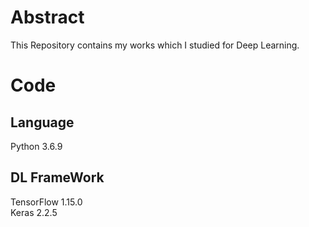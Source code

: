 # Abstract
This Repository contains my works which I studied for Deep Learning. 
# Code
## Language
Python 3.6.9
## DL  FrameWork
TensorFlow 1.15.0  
Keras 2.2.5
